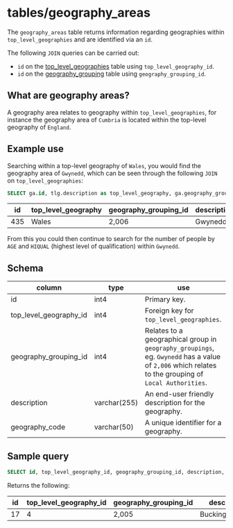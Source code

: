 # tables/geography_areas

The `geography_areas` table returns information regarding geographies within `top_level_geographies` and are identified via an `id`.

The following `JOIN` queries can be carried out:

- `id` on the [top_level_geographies](top_level_geographies.md) table using `top_level_geography_id`.
- `id` on the [geography_grouping](geography_grouping.md) table using `geography_grouping_id`.

## What are geography areas?

A geography area relates to geography within `top_level_geographies`, for instance the geography area of `Cumbria` is located within the top-level geography of `England`.

## Example use

Searching within a top-level geography of `Wales`, you would find the geography area of `Gwynedd`, which can be seen through the following `JOIN` on `top_level_geographies`:

```sql
SELECT ga.id, tlg.description as top_level_geography, ga.geography_grouping_id, ga.description, ga.geography_code FROM geography_areas ga left join top_level_geographies tlg on ga.top_level_geography_id = tlg.id WHERE ga.id = 435;
```

|id|top_level_geography|geography_grouping_id|description|geography_code|
|-|-|-|-|-|
|435|Wales|2,006|Gwynedd|W06000002|

From this you could then continue to search for the number of people by `AGE` and `HIQUAL` (highest level of qualification) within `Gwynedd`.

## Schema

|column|type|use|
|-|-|-|
|id|int4|Primary key.|
|top_level_geography_id|int4|Foreign key for `top_level_geographies`.|
|geography_grouping_id|int4|Relates to a geographical group in `geography_groupings`, eg. `Gwynedd` has a value of `2,006` which relates to the grouping of `Local Authorities`.|
|description|varchar(255)|An end-user friendly description for the geography.|
|geography_code|varchar(50)|A unique identifier for a geography.|

## Sample query

```sql
SELECT id, top_level_geography_id, geography_grouping_id, description, geography_code FROM geography_areas WHERE id = 17;
```

Returns the following:

|id|top_level_geography_id|geography_grouping_id|description|geography_code|
|-|-|-|-|-|
|17|4|2,005|Buckinghamshire|E10000002|
